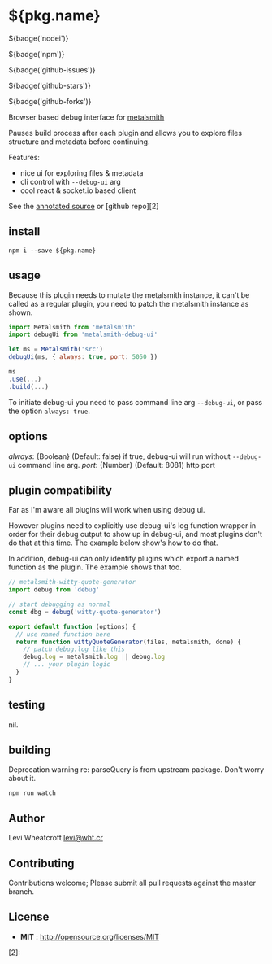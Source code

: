 # ${pkg.name}

${badge('nodei')}

${badge('npm')}

${badge('github-issues')}

${badge('github-stars')}

${badge('github-forks')}

Browser based debug interface for [metalsmith](https://metalsmith.io)

Pauses build process after each plugin and allows you to explore files structure
and metadata before continuing.

Features:

 * nice ui for exploring files & metadata
 * cli control with `--debug-ui` arg
 * cool react & socket.io based client

See the [annotated source][1] or [github repo][2]

## install

`npm i --save ${pkg.name}`

## usage

Because this plugin needs to mutate the metalsmith instance, it can't be called
as a regular plugin, you need to patch the metalsmith instance as shown.

```javascript
import Metalsmith from 'metalsmith'
import debugUi from 'metalsmith-debug-ui'

let ms = Metalsmith('src')
debugUi(ms, { always: true, port: 5050 })

ms
.use(...)
.build(...)
```

To initiate debug-ui you need to pass command line arg `--debug-ui`, or pass
the option `always: true`.

## options

*always*: {Boolean} (Default: false) if true, debug-ui will run without
`--debug-ui` command line arg.
*port*: {Number} (Default: 8081) http port

## plugin compatibility
Far as I'm aware all plugins will work when using debug ui.

However plugins need to explicitly use debug-ui's log function wrapper in order
for their debug output to show up in debug-ui, and most plugins don't do that
at this time. The example below show's how to do that.

In addition, debug-ui can only identify plugins which export a named function
as the plugin. The example shows that too.

```javascript
// metalsmith-witty-quote-generator
import debug from 'debug'

// start debugging as normal
const dbg = debug('witty-quote-generator')

export default function (options) {
  // use named function here
  return function wittyQuoteGenerator(files, metalsmith, done) {
    // patch debug.log like this
    debug.log = metalsmith.log || debug.log
    // ... your plugin logic
  }
}
```

## testing

nil.

## building

Deprecation warning re: parseQuery is from upstream package. Don't worry about
it.

`npm run watch`

## Author

Levi Wheatcroft <levi@wht.cr>

## Contributing

Contributions welcome; Please submit all pull requests against the master
branch.

## License

 - **MIT** : http://opensource.org/licenses/MIT

[1]: https://leviwheatcroft.github.io/metalsmith-debug-ui "annotated source"
[2]:
